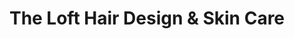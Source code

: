 ---
title: "The Loft Hair Design & Skin Care"
url: /escondido/the-loft-hair-design-and-skin-care/
shop: hairdresser
---